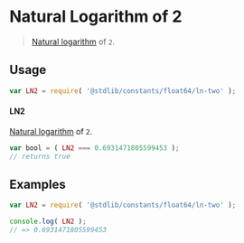 <!--

@license Apache-2.0

Copyright (c) 2018 The Stdlib Authors.

Licensed under the Apache License, Version 2.0 (the "License");
you may not use this file except in compliance with the License.
You may obtain a copy of the License at

   http://www.apache.org/licenses/LICENSE-2.0

Unless required by applicable law or agreed to in writing, software
distributed under the License is distributed on an "AS IS" BASIS,
WITHOUT WARRANTIES OR CONDITIONS OF ANY KIND, either express or implied.
See the License for the specific language governing permissions and
limitations under the License.

-->

# Natural Logarithm of 2

> [Natural logarithm][@stdlib/math/base/special/ln] of `2`.

<section class="usage">

## Usage

```javascript
var LN2 = require( '@stdlib/constants/float64/ln-two' );
```

#### LN2

[Natural logarithm][@stdlib/math/base/special/ln] of `2`.

```javascript
var bool = ( LN2 === 0.6931471805599453 );
// returns true
```

</section>

<!-- /.usage -->

<section class="examples">

## Examples

<!-- TODO: better example -->

<!-- eslint no-undef: "error" -->

```javascript
var LN2 = require( '@stdlib/constants/float64/ln-two' );

console.log( LN2 );
// => 0.6931471805599453
```

</section>

<!-- /.examples -->

<section class="links">

[@stdlib/math/base/special/ln]: https://github.com/stdlib-js/math-base-special-ln

</section>

<!-- /.links -->
